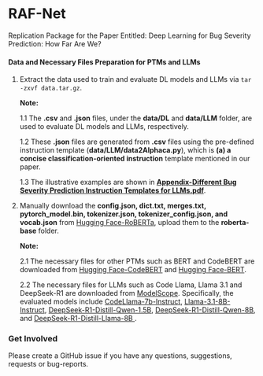 # RAF-Net
Replication Package for the Paper Entitled: Deep Learning for Bug Severity Prediction: How Far Are We?


#### Data and Necessary Files Preparation for PTMs and LLMs
1. Extract the data used to train and evaluate DL models and LLMs via ```tar -zxvf data.tar.gz```.

    **Note:**

    1.1 The **.csv** and **.json** files, under the **data/DL** and **data/LLM** folder, are used to evaluate DL models and LLMs, respectively.
    
    1.2 These **.json** files are generated from **.csv** files using the pre-defined instruction template (**data/LLM/data2Alphaca.py**), which is **(a) a concise classification-oriented instruction** template mentioned in our paper.
    
    1.3 The illustrative examples are shown in **[Appendix-Different Bug Severity Prediction Instruction Templates for LLMs.pdf](https://github.com/Hugo-Liang/RAF-Net/blob/main/Appendix-Different%20Bug%20Severity%20Prediction%20Instruction%20Templates%20for%20LLMs.pdf)**.

2. Manually download the **config.json, dict.txt, merges.txt, pytorch_model.bin, tokenizer.json, tokenizer_config.json, and vocab.json** from [Hugging Face-RoBERTa](https://huggingface.co/FacebookAI/roberta-base/tree/main), upload them to the **roberta-base** folder.

    **Note:**
    
    2.1 The necessary files for other PTMs such as BERT and CodeBERT are downloaded from [Hugging Face-CodeBERT](https://huggingface.co/microsoft/codebert-base/tree/main) and [Hugging Face-BERT](https://huggingface.co/google-bert/bert-base-uncased/tree/main).
    
    2.2 The necessary files for LLMs such as Code Llama, Llama 3.1 and DeepSeek-R1 are downloaded from [ModelScope](https://www.modelscope.cn/home). Specifically, the evaluated models include [CodeLlama-7b-Instruct](https://www.modelscope.cn/models/AI-ModelScope/CodeLlama-7b-Instruct-hf/files), [Llama-3.1-8B-Instruct](https://www.modelscope.cn/models/LLM-Research/Meta-Llama-3.1-8B-Instruct/files), [DeepSeek-R1-Distill-Qwen-1.5B](https://www.modelscope.cn/models/deepseek-ai/DeepSeek-R1-Distill-Qwen-1.5B/files), [DeepSeek-R1-Distill-Qwen-8B](https://www.modelscope.cn/models/deepseek-ai/DeepSeek-R1-Distill-Qwen-7B/files), and [DeepSeek-R1-Distill-Llama-8B
    ](https://www.modelscope.cn/models/deepseek-ai/DeepSeek-R1-Distill-Llama-8B/files).


### Get Involved
Please create a GitHub issue if you have any questions, suggestions, requests or bug-reports.